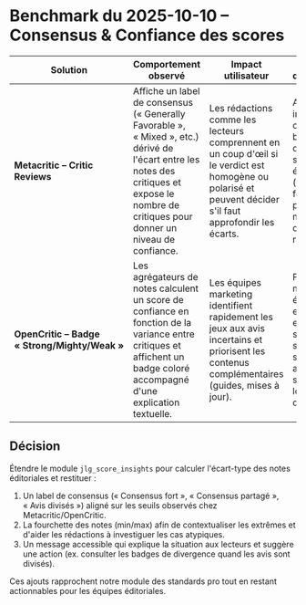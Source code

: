 # Benchmark du 2025-10-10 – Consensus & Confiance des scores

| Solution | Comportement observé | Impact utilisateur | Opportunité d'amélioration |
| --- | --- | --- | --- |
| **Metacritic – Critic Reviews** | Affiche un label de consensus (« Generally Favorable », « Mixed », etc.) dérivé de l'écart entre les notes des critiques et expose le nombre de critiques pour donner un niveau de confiance. | Les rédactions comme les lecteurs comprennent en un coup d'œil si le verdict est homogène ou polarisé et peuvent décider s'il faut approfondir les écarts. | Ajouter un indicateur de consensus basé sur la dispersion des scores éditoriaux (écart-type + fourchette) pour donner le même niveau de lecture rapide. |
| **OpenCritic – Badge « Strong/Mighty/Weak »** | Les agrégateurs de notes calculent un score de confiance en fonction de la variance entre critiques et affichent un badge coloré accompagné d'une explication textuelle. | Les équipes marketing identifient rapidement les jeux aux avis incertains et priorisent les contenus complémentaires (guides, mises à jour). | Fournir un message éditorial (texte et ARIA) qui explique la stabilité des scores et suggère les actions suivantes lorsqu'ils sont divergents. |

## Décision

Étendre le module `jlg_score_insights` pour calculer l'écart-type des notes éditoriales et restituer :

1. Un label de consensus (« Consensus fort », « Consensus partagé », « Avis divisés ») aligné sur les seuils observés chez Metacritic/OpenCritic.
2. La fourchette des notes (min/max) afin de contextualiser les extrêmes et d'aider les rédactions à investiguer les cas atypiques.
3. Un message accessible qui explique la situation aux lecteurs et suggère une action (ex. consulter les badges de divergence quand les avis sont divisés).

Ces ajouts rapprochent notre module des standards pro tout en restant actionnables pour les équipes éditoriales.
